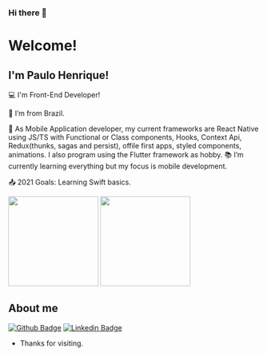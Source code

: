 ### Hi there 👋
# Welcome!

## I'm Paulo Henrique!

:computer: I'm Front-End Developer!

:house_with_garden: I’m from Brazil.

📳 As Mobile Application developer, my current frameworks are React Native using JS/TS with Functional or Class components, Hooks, Context Api, Redux(thunks, sagas and persist), offile first apps, styled components, animations. I also program using the Flutter framework as hobby.
:books: I’m currently learning everything but my focus is mobile development.


:outbox_tray: 2021 Goals: Learning Swift basics.

<div>
<img height="180em" src="https://github-readme-stats.vercel.app/api?username=paulohbraga&show_icons=true&theme=algolia&include_all_commits=true&count_private=true"/>
<img height="180em" src="https://github-readme-stats.vercel.app/api/top-langs/?username=paulohbraga&layout=compact&langs_count=7&theme=algolia"/>
</div>


## About me

[![Github Badge](https://img.shields.io/badge/-Github-000?style=flat-square&logo=Github&logoColor=white&link=https://github.com/paulohbraga)](https://github.com/paulohbraga)
[![Linkedin Badge](https://img.shields.io/badge/-LinkedIn-blue?style=flat-square&logo=Linkedin&logoColor=white&link=https://br.linkedin.com/in/paulohbragap)](https://br.linkedin.com/in/paulohbragap)



- Thanks for visiting.

